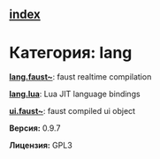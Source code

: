 [index](index.html) 
---

# Категория: lang




[**lang.faust~**](lang.faust~.html): faust realtime compilation 

[**lang.lua**](lang.lua.html): Lua JIT language bindings 

[**ui.faust~**](ui.faust~.html): faust compiled ui object 


**Версия:** 0.9.7

**Лицензия:** GPL3
